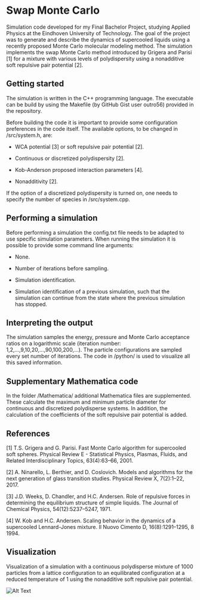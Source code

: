 # Swap Monte Carlo 

Simulation code developed for my Final Bachelor Project, studying Applied Physics at the Eindhoven University of Technology.
The goal of the project was to generate and describe the dynamics of supercooled liquids using a recently proposed Monte Carlo molecular modeling method.
The simulation implements the swap Monte Carlo method introduced by Grigera and Parisi [1] for a mixture with various levels of polydispersity using a nonadditive soft repulsive pair potential [2].

## Getting started
The simulation is written in the C++ programming language.
The executable can be build by using the Makefile (by GitHub Gist user outro56) provided in the repository.

Before building the code it is important to provide some configuration preferences in the code itself.
The available options, to be changed in /src/system.h, are:

* WCA potential [3] or soft repulsive pair potential [2].

* Continuous or discretized polydispersity [2].

* Kob-Anderson proposed interaction parameters [4].

* Nonadditivity [2].

If the option of a discretized polydispersity is turned on, one needs to specify the number of species in /src/system.cpp.

## Performing a simulation
Before performing a simulation the config.txt file needs to be adapted to use specific simulation parameters.
When running the simulation it is possible to provide some command line arguments:

* None.

* Number of iterations before sampling.

* Simulation identification.

* Simulation identification of a previous simulation, such that the simulation can continue from the state where the previous simulation has stopped.

## Interpreting the output
The simulation samples the energy, pressure and Monte Carlo acceptance ratios on a logarithmic scale (iteration number: 1,2,...,9,10,20,...,90,100,200,...).
The particle configurations are sampled every set number of iterations.
The code in /python/ is used to visualize all this saved information.

## Supplementary Mathematica code
In the folder /Mathematica/ additional Mathematica files are supplemented.
These calculate the maximum and minimum particle diameter for continuous and discretized polydisperse systems.
In addition, the calculation of the coefficients of the soft repulsive pair potential is added.

## References
[1]  T.S. Grigera and G. Parisi. Fast Monte Carlo algorithm for supercooled soft spheres. Physical Review E - Statistical Physics, Plasmas, Fluids, and Related Interdisciplinary Topics, 63(4):63–66, 2001.

[2] A. Ninarello, L. Berthier, and D. Coslovich. Models and algorithms for the next generation of glass transition studies. Physical Review X, 7(2):1–22, 2017.

[3] J.D. Weeks, D. Chandler, and H.C. Andersen. Role of repulsive forces in determining the equilibrium structure of simple liquids. The Journal of Chemical Physics, 54(12):5237–5247, 1971.

[4] W. Kob and H.C. Andersen. Scaling behavior in the dynamics of a supercooled Lennard-Jones mixture. Il Nuovo Cimento D, 16(8):1291–1295, 8 1994.

## Visualization
Visualization of a simulation with a continuous polydisperse mixture of 1000 particles from a lattice configuration to an equilibrated configuration at a reduced temperature of 1 using the nonadditive soft repulsive pair potential.

![Alt Text](simulation_visual.gif)
